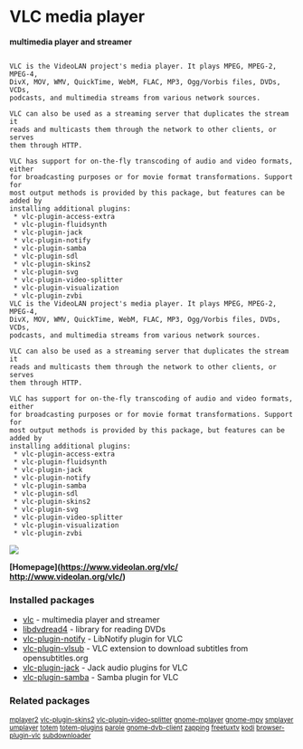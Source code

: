 # VLC media player

__multimedia player and streamer__

```

VLC is the VideoLAN project's media player. It plays MPEG, MPEG-2, MPEG-4,
DivX, MOV, WMV, QuickTime, WebM, FLAC, MP3, Ogg/Vorbis files, DVDs, VCDs,
podcasts, and multimedia streams from various network sources.

VLC can also be used as a streaming server that duplicates the stream it
reads and multicasts them through the network to other clients, or serves
them through HTTP.

VLC has support for on-the-fly transcoding of audio and video formats, either
for broadcasting purposes or for movie format transformations. Support for
most output methods is provided by this package, but features can be added by
installing additional plugins:
 * vlc-plugin-access-extra
 * vlc-plugin-fluidsynth
 * vlc-plugin-jack
 * vlc-plugin-notify
 * vlc-plugin-samba
 * vlc-plugin-sdl
 * vlc-plugin-skins2
 * vlc-plugin-svg
 * vlc-plugin-video-splitter
 * vlc-plugin-visualization
 * vlc-plugin-zvbi
VLC is the VideoLAN project's media player. It plays MPEG, MPEG-2, MPEG-4,
DivX, MOV, WMV, QuickTime, WebM, FLAC, MP3, Ogg/Vorbis files, DVDs, VCDs,
podcasts, and multimedia streams from various network sources.

VLC can also be used as a streaming server that duplicates the stream it
reads and multicasts them through the network to other clients, or serves
them through HTTP.

VLC has support for on-the-fly transcoding of audio and video formats, either
for broadcasting purposes or for movie format transformations. Support for
most output methods is provided by this package, but features can be added by
installing additional plugins:
 * vlc-plugin-access-extra
 * vlc-plugin-fluidsynth
 * vlc-plugin-jack
 * vlc-plugin-notify
 * vlc-plugin-samba
 * vlc-plugin-sdl
 * vlc-plugin-skins2
 * vlc-plugin-svg
 * vlc-plugin-video-splitter
 * vlc-plugin-visualization
 * vlc-plugin-zvbi

```

[![](https://screenshots.debian.net/thumbnail/vlc/)](https://screenshots.debian.net/screenshot/vlc/)


 **[Homepage](https://www.videolan.org/vlc/
http://www.videolan.org/vlc/)**

### Installed packages

* [vlc](https://packages.debian.org/stretch/vlc) - multimedia player and streamer
* [libdvdread4](https://packages.debian.org/stretch/libdvdread4) - library for reading DVDs
* [vlc-plugin-notify](https://packages.debian.org/stretch/vlc-plugin-notify) - LibNotify plugin for VLC
* [vlc-plugin-vlsub](https://packages.debian.org/stretch/vlc-plugin-vlsub) - VLC extension to download subtitles from opensubtitles.org
* [vlc-plugin-jack](https://packages.debian.org/stretch/vlc-plugin-jack) - Jack audio plugins for VLC
* [vlc-plugin-samba](https://packages.debian.org/stretch/vlc-plugin-samba) - Samba plugin for VLC

### Related packages

<sub> [mplayer2](https://packages.debian.org/stretch/mplayer2) [vlc-plugin-skins2](https://packages.debian.org/stretch/vlc-plugin-skins2) [vlc-plugin-video-splitter](https://packages.debian.org/stretch/vlc-plugin-video-splitter) [gnome-mplayer](https://packages.debian.org/stretch/gnome-mplayer) [gnome-mpv](https://packages.debian.org/stretch/gnome-mpv) [smplayer](https://packages.debian.org/stretch/smplayer) [umplayer](https://packages.debian.org/stretch/umplayer) [totem](https://packages.debian.org/stretch/totem) [totem-plugins](https://packages.debian.org/stretch/totem-plugins) [parole](https://packages.debian.org/stretch/parole) [gnome-dvb-client](https://packages.debian.org/stretch/gnome-dvb-client) [zapping](https://packages.debian.org/stretch/zapping) [freetuxtv](https://packages.debian.org/stretch/freetuxtv) [kodi](https://packages.debian.org/stretch/kodi) [browser-plugin-vlc](https://packages.debian.org/stretch/browser-plugin-vlc) [subdownloader](https://packages.debian.org/stretch/subdownloader)  </sub>
